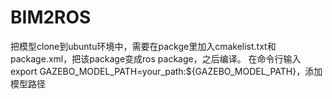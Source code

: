 # BIM2ROS
把模型clone到ubuntu环境中，需要在packge里加入cmakelist.txt和package.xml，把该package变成ros package，之后编译。
在命令行输入export GAZEBO_MODEL_PATH=your_path:${GAZEBO_MODEL_PATH}，添加模型路径

